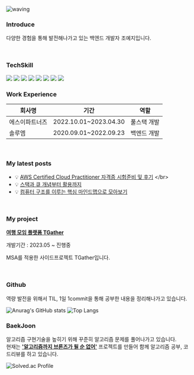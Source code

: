 ![waving](https://capsule-render.vercel.app/api?type=waving&height=200&text=yejiCho&fontAlign=80&fontAlignY=40&color=gradient)

<H3> Introduce </H3>

다양한 경험을 통해 발전해나가고 있는 백엔드 개발자 조예지입니다.

</br>
<div>

</div>

<H3> TechSkill </H3>
<div>
  <img src="https://img.shields.io/badge/Spring-6DB33F?style=for-the-badge&logo=Spring&logoColor=white">
 <img src="https://img.shields.io/badge/postgresql-4169E1?style=for-the-badge&logo=postgresql&logoColor=white">
 <img src="https://img.shields.io/badge/microsoftsqlserver-CC2927?style=for-the-badge&logo=microsoftsqlserver&logoColor=white">
 <img src="https://img.shields.io/badge/JAVA-red?style=for-the-badge&logo=OpenJDK&logoColor=white">
 <img src="https://img.shields.io/badge/javascript-F7DF1E?style=for-the-badge&logo=javascript&logoColor=white">
 <img src="https://img.shields.io/badge/python-3776AB?style=for-the-badge&logo=python&logoColor=white">
 <img src="https://img.shields.io/badge/jquery-0769AD?style=for-the-badge&logo=jquery&logoColor=white">
 <img src="https://img.shields.io/badge/vue.js-4FC08D?style=for-the-badge&logo=vuedotjs&logoColor=white">

 </div>

<H3> Work Experience </H3>

|회사명|기간|역할|
|---|--|--|
|에스이파트너즈|2022.10.01~2023.04.30|풀스택 개발|
|솔루엠|2020.09.01~2022.09.23|백엔드 개발|
</br>
<H3>My latest posts </H3>

- 💡 [AWS Certified Cloud Practitioner 자격증 시험준비 및 후기]([https://yejipro.tistory.com/entry/Github-Branch-Protection-Rule-%EC%A0%81%EC%9A%A9%ED%95%98%EA%B8%B0](https://yejipro.tistory.com/entry/AWS-Certified-Cloud-Practitioner-%EC%9E%90%EA%B2%A9%EC%A6%9D-%EC%8B%9C%ED%97%98%EC%A4%80%EB%B9%84-%EB%B0%8F-%ED%9B%84%EA%B8%B0)) </br>
- 💡 [스택과 큐 개념부터 활용까지]([https://yejipro.tistory.com/entry/Github-Github-PR%ED%9B%84-%EB%B8%8C%EB%9E%9C%EC%B9%98-%EC%82%AD%EC%A0%9C%ED%95%98%EA%B8%B0](https://yejipro.tistory.com/entry/%EC%8A%A4%ED%83%9D%EA%B3%BC-%ED%81%90%EC%9D%98-%EA%B0%9C%EB%85%90%EB%B6%80%ED%84%B0-%ED%99%9C%EC%9A%A9%EA%B9%8C%EC%A7%80)) 
- 💡 [컴퓨터 구조를 이루는 핵심 마인드맵으로 모아보기]([https://yejipro.tistory.com/entry/Spring%EC%97%90%EC%84%9C-%EC%A7%80%EC%97%B0%EB%A1%9C%EB%94%A9-%EB%8D%B0%EC%9D%B4%ED%84%B0-%EA%B0%96%EA%B3%A0%EC%98%A4%EA%B8%B0](https://yejipro.tistory.com/entry/%EC%BB%B4%ED%93%A8%ED%84%B0-%EA%B5%AC%EC%A1%B0%EB%A5%BC-%EC%9D%B4%EB%A3%A8%EB%8A%94-%ED%95%B5%EC%8B%AC-%EB%A7%88%EC%9D%B8%EB%93%9C-%EB%A7%B5%EC%9C%BC%EB%A1%9C-%EB%AA%A8%EC%95%84%EB%B3%B4%EA%B8%B0)) 

</br>
<H3>My project </H3>

**[여행 모임 플랫폼 TGather](https://github.com/growth-genius)** </br>

개발기간 : 2023.05 ~ 진행중 </br>

MSA를 적용한 사이드프로젝트 TGather입니다. </br>


</br>
<H3> Github </H3>

역량 발전을 위해서 TIL, 1일 1commit을 통해 공부한 내용을 정리해나가고 있습니다.

<div>

![Anurag's GitHub stats](https://github-readme-stats.vercel.app/api?username=cyeji&show_icons=true&theme=tokyonight)
![Top Langs](https://github-readme-stats.vercel.app/api/top-langs/?username=cyeji&layout=compact&theme=tokyonight)

</div>

<H3> BaekJoon </H3>

알고리즘 구현기술을 높히기 위해 꾸준히 알고리즘 문제를 풀어나가고 있습니다. </br>
현재는 **['알고리즘까지 브론즈가 될 순 없어'](https://github.com/algorithm-cote-study/baekjoon-algorithm)** 프로젝트를 만들어
함께 알고리즘 공부, 코드리뷰를 하고 있습니다.


![Solved.ac Profile](http://mazassumnida.wtf/api/generate_badge?boj=goe152)


